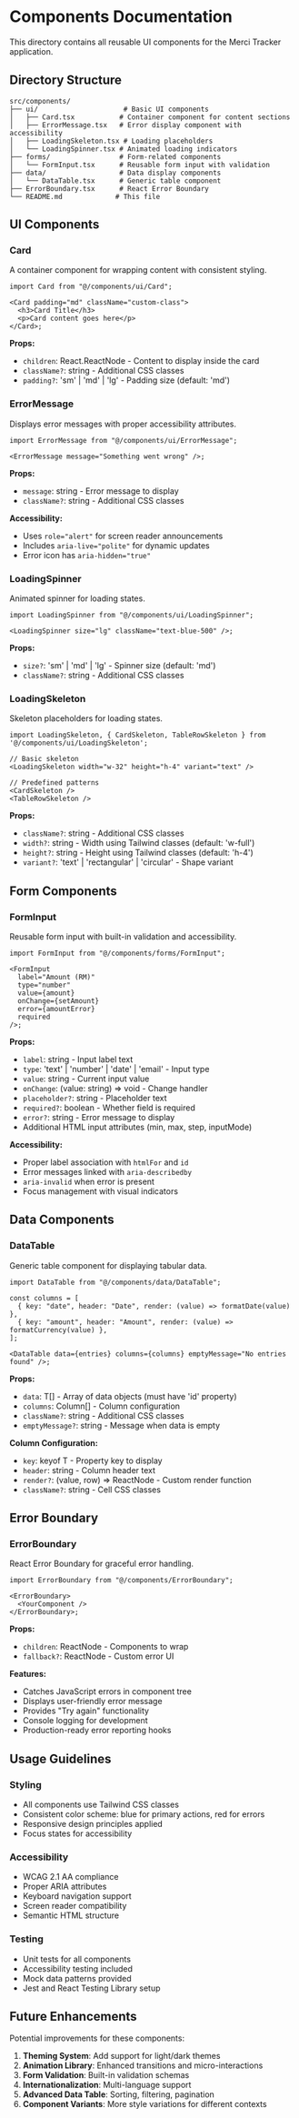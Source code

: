 # Components Documentation

This directory contains all reusable UI components for the Merci Tracker application.

## Directory Structure

```
src/components/
├── ui/                     # Basic UI components
│   ├── Card.tsx           # Container component for content sections
│   ├── ErrorMessage.tsx   # Error display component with accessibility
│   ├── LoadingSkeleton.tsx # Loading placeholders
│   └── LoadingSpinner.tsx # Animated loading indicators
├── forms/                 # Form-related components
│   └── FormInput.tsx      # Reusable form input with validation
├── data/                  # Data display components
│   └── DataTable.tsx      # Generic table component
├── ErrorBoundary.tsx      # React Error Boundary
└── README.md             # This file
```

## UI Components

### Card

A container component for wrapping content with consistent styling.

```tsx
import Card from "@/components/ui/Card";

<Card padding="md" className="custom-class">
  <h3>Card Title</h3>
  <p>Card content goes here</p>
</Card>;
```

**Props:**

- `children`: React.ReactNode - Content to display inside the card
- `className?`: string - Additional CSS classes
- `padding?`: 'sm' | 'md' | 'lg' - Padding size (default: 'md')

### ErrorMessage

Displays error messages with proper accessibility attributes.

```tsx
import ErrorMessage from "@/components/ui/ErrorMessage";

<ErrorMessage message="Something went wrong" />;
```

**Props:**

- `message`: string - Error message to display
- `className?`: string - Additional CSS classes

**Accessibility:**

- Uses `role="alert"` for screen reader announcements
- Includes `aria-live="polite"` for dynamic updates
- Error icon has `aria-hidden="true"`

### LoadingSpinner

Animated spinner for loading states.

```tsx
import LoadingSpinner from "@/components/ui/LoadingSpinner";

<LoadingSpinner size="lg" className="text-blue-500" />;
```

**Props:**

- `size?`: 'sm' | 'md' | 'lg' - Spinner size (default: 'md')
- `className?`: string - Additional CSS classes

### LoadingSkeleton

Skeleton placeholders for loading states.

```tsx
import LoadingSkeleton, { CardSkeleton, TableRowSkeleton } from '@/components/ui/LoadingSkeleton';

// Basic skeleton
<LoadingSkeleton width="w-32" height="h-4" variant="text" />

// Predefined patterns
<CardSkeleton />
<TableRowSkeleton />
```

**Props:**

- `className?`: string - Additional CSS classes
- `width?`: string - Width using Tailwind classes (default: 'w-full')
- `height?`: string - Height using Tailwind classes (default: 'h-4')
- `variant?`: 'text' | 'rectangular' | 'circular' - Shape variant

## Form Components

### FormInput

Reusable form input with built-in validation and accessibility.

```tsx
import FormInput from "@/components/forms/FormInput";

<FormInput
  label="Amount (RM)"
  type="number"
  value={amount}
  onChange={setAmount}
  error={amountError}
  required
/>;
```

**Props:**

- `label`: string - Input label text
- `type`: 'text' | 'number' | 'date' | 'email' - Input type
- `value`: string - Current input value
- `onChange`: (value: string) => void - Change handler
- `placeholder?`: string - Placeholder text
- `required?`: boolean - Whether field is required
- `error?`: string - Error message to display
- Additional HTML input attributes (min, max, step, inputMode)

**Accessibility:**

- Proper label association with `htmlFor` and `id`
- Error messages linked with `aria-describedby`
- `aria-invalid` when error is present
- Focus management with visual indicators

## Data Components

### DataTable

Generic table component for displaying tabular data.

```tsx
import DataTable from "@/components/data/DataTable";

const columns = [
  { key: "date", header: "Date", render: (value) => formatDate(value) },
  { key: "amount", header: "Amount", render: (value) => formatCurrency(value) },
];

<DataTable data={entries} columns={columns} emptyMessage="No entries found" />;
```

**Props:**

- `data`: T[] - Array of data objects (must have 'id' property)
- `columns`: Column<T>[] - Column configuration
- `className?`: string - Additional CSS classes
- `emptyMessage?`: string - Message when data is empty

**Column Configuration:**

- `key`: keyof T - Property key to display
- `header`: string - Column header text
- `render?`: (value, row) => ReactNode - Custom render function
- `className?`: string - Cell CSS classes

## Error Boundary

### ErrorBoundary

React Error Boundary for graceful error handling.

```tsx
import ErrorBoundary from "@/components/ErrorBoundary";

<ErrorBoundary>
  <YourComponent />
</ErrorBoundary>;
```

**Props:**

- `children`: ReactNode - Components to wrap
- `fallback?`: ReactNode - Custom error UI

**Features:**

- Catches JavaScript errors in component tree
- Displays user-friendly error message
- Provides "Try again" functionality
- Console logging for development
- Production-ready error reporting hooks

## Usage Guidelines

### Styling

- All components use Tailwind CSS classes
- Consistent color scheme: blue for primary actions, red for errors
- Responsive design principles applied
- Focus states for accessibility

### Accessibility

- WCAG 2.1 AA compliance
- Proper ARIA attributes
- Keyboard navigation support
- Screen reader compatibility
- Semantic HTML structure

### Testing

- Unit tests for all components
- Accessibility testing included
- Mock data patterns provided
- Jest and React Testing Library setup

## Future Enhancements

Potential improvements for these components:

1. **Theming System**: Add support for light/dark themes
2. **Animation Library**: Enhanced transitions and micro-interactions
3. **Form Validation**: Built-in validation schemas
4. **Internationalization**: Multi-language support
5. **Advanced Data Table**: Sorting, filtering, pagination
6. **Component Variants**: More style variations for different contexts
